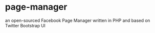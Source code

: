page-manager
============

an open-sourced Facebook Page Manager written in PHP and based on Twitter Bootstrap UI